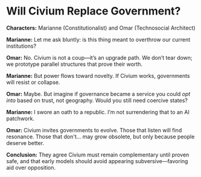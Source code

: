 # Will Civium Replace Government?

**Characters:** Marianne (Constitutionalist) and Omar (Technosocial Architect)

**Marianne:**
Let me ask bluntly: is this thing meant to overthrow our current institutions?

**Omar:**
No. Civium is not a coup—it’s an upgrade path. We don’t tear down; we prototype parallel structures that prove their worth.

**Marianne:**
But power flows toward novelty. If Civium works, governments will resist or collapse.

**Omar:**
Maybe. But imagine if governance became a service you could *opt into* based on trust, not geography. Would you still need coercive states?

**Marianne:**
I swore an oath to a republic. I’m not surrendering that to an AI patchwork.

**Omar:**
Civium invites governments to evolve. Those that listen will find resonance. Those that don't… may grow obsolete, but only because people deserve better.

**Conclusion:**
They agree Civium must remain complementary until proven safe, and that early models should avoid appearing subversive—favoring aid over opposition.

